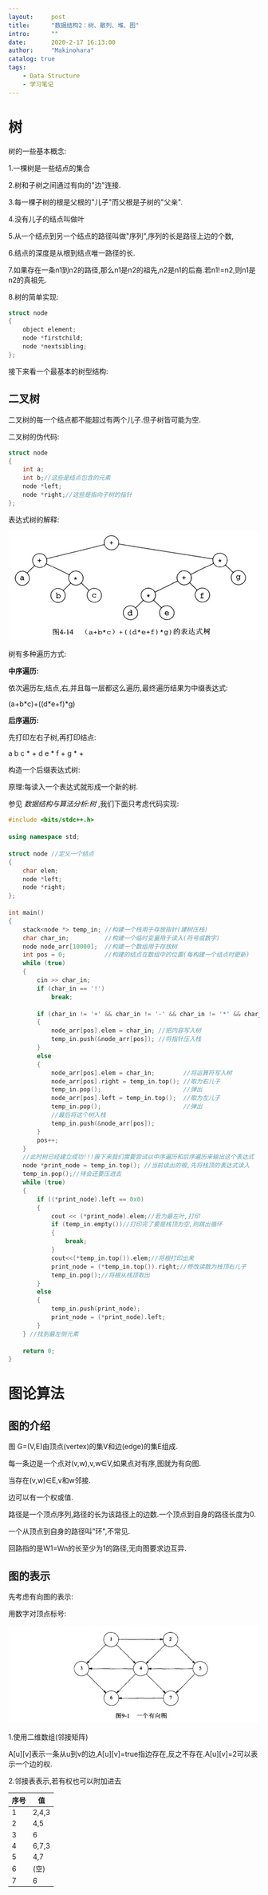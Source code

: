 ```yaml
---
layout:     post
title:      "数据结构2：树、散列、堆、图"
intro:      ""
date:       2020-2-17 16:13:00
author:     "Makinohara"
catalog: true
tags:
	- Data Structure
	- 学习笔记
---
```






# 树

树的一些基本概念:

1.一棵树是一些结点的集合

2.树和子树之间通过有向的"边"连接.

3.每一棵子树的根是父根的"儿子"而父根是子树的"父亲".

4.没有儿子的结点叫做叶

5.从一个结点到另一个结点的路径叫做"序列",序列的长是路径上边的个数,

6.结点的深度是从根到结点唯一路径的长.

7.如果存在一条n1到n2的路径,那么n1是n2的祖先,n2是n1的后裔.若n1!=n2,则n1是n2的真祖先.

8.树的简单实现:

```c++
struct node
{
    object element;
    node *firstchild;
    node *nextsibling;
};
```

接下来看一个最基本的树型结构:

## 二叉树

二叉树的每一个结点都不能超过有两个儿子.但子树皆可能为空.

二叉树的伪代码:

```c++
struct node
{
    int a;
    int b;//这些是结点包含的元素
    node *left;
    node *right;//这些是指向子树的指针
};
```

表达式树的解释:

![表达式树](/img/tree1.jpg)

树有多种遍历方式:

**中序遍历:**

依次遍历左,结点,右,并且每一层都这么遍历,最终遍历结果为中缀表达式:

(a+b\*c)+((d\*e+f)*g)

**后序遍历:**

先打印左右子树,再打印结点:

a b c * + d e * f + g * +

构造一个后缀表达式树:

原理:每读入一个表达式就形成一个新的树.

参见      *数据结构与算法分析:树*     ,我们下面只考虑代码实现:

```c++
#include <bits/stdc++.h>

using namespace std;

struct node //定义一个结点
{
    char elem;
    node *left;
    node *right;
};

int main()
{
    stack<node *> temp_in; //构建一个栈用于存放指针(建树压栈)
    char char_in;          //构建一个临时变量用于读入(符号或数字)
    node node_arr[10000];  //构建一个数组用于存放树
    int pos = 0;           //构建的结点在数组中的位置(每构建一个结点时更新)
    while (true)
    {
        cin >> char_in;
        if (char_in == '!')
            break;

        if (char_in != '+' && char_in != '-' && char_in != '*' && char_in != '/') //读取非运算符(正常压栈)
        {
            node_arr[pos].elem = char_in; //把内容写入树
            temp_in.push(&node_arr[pos]); //将指针压入栈
        }
        else
        {
            node_arr[pos].elem = char_in;        //将运算符写入树
            node_arr[pos].right = temp_in.top(); //取为右儿子
            temp_in.pop();                       //弹出
            node_arr[pos].left = temp_in.top();  //取为左儿子
            temp_in.pop();                       //弹出
            //最后将这个树入栈
            temp_in.push(&node_arr[pos]);
        }
        pos++;
    }
    //此时树已经建立成功!!!接下来我们需要尝试以中序遍历和后序遍历来输出这个表达式
    node *print_node = temp_in.top(); //当前读出的根,先将栈顶的表达式读入
    temp_in.pop();//待会还要压进去
    while (true)
    {
        if ((*print_node).left == 0x0)
        {
            cout << (*print_node).elem;//若为最左叶,打印
            if (temp_in.empty())//打印完了要是栈顶为空,则跳出循环
            {
                break;
            }
            cout<<(*temp_in.top()).elem;//将根打印出来
            print_node = (*temp_in.top()).right;//修改读数为栈顶右儿子
            temp_in.pop();//将根从栈顶取出
        }
        else
        {
            temp_in.push(print_node);
            print_node = (*print_node).left;
        }
    } //找到最左侧元素

    return 0;
}
```

# 图论算法

## 图的介绍

图 G=(V,E)由顶点(vertex)的集V和边(edge)的集E组成.

每一条边是一个点对(v,w),v,w∈V,如果点对有序,图就为有向图.

当存在(v,w)∈E,v和w邻接.

边可以有一个权或值.

路径是一个顶点序列,路径的长为该路径上的边数.一个顶点到自身的路径长度为0.

一个从顶点到自身的路径叫"环",不常见.

回路指的是W1=Wn的长至少为1的路径,无向图要求边互异.

## 图的表示

先考虑有向图的表示:

用数字对顶点标号:

![图](/img/graph.jpg)

1.使用二维数组(邻接矩阵)

A\[u][v]表示一条从u到v的边,A\[u][v]=true指边存在,反之不存在.A\[u][v]=2可以表示一个边的权.

2.邻接表表示,若有权也可以附加进去

| 序号 | 值    |
| ---- | ----- |
| 1    | 2,4,3 |
| 2    | 4,5   |
| 3    | 6     |
| 4    | 6,7,3 |
| 5    | 4,7   |
| 6    | (空)  |
| 7    | 6     |
